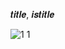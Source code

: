 𝒕𝒊𝒕𝒍𝒆, 𝒊𝒔𝒕𝒊𝒕𝒍𝒆

![1 1](https://github.com/noriakeivanfard/pythonClass/assets/137643989/9a89028a-9e0b-4c31-9c84-559539921d60)
